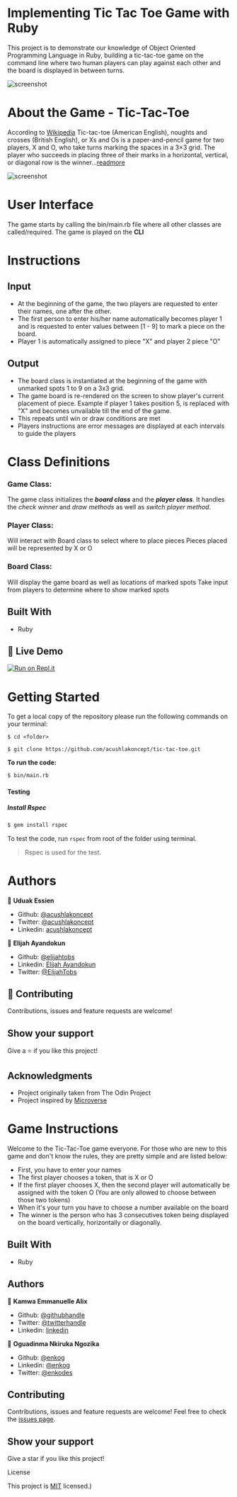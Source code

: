 # Implementing Tic Tac Toe Game with Ruby

This project is to demonstrate our knowledge of Object Oriented Programming Language in Ruby, building a tic-tac-toe game on the command line where two human players can play against each other and the board is displayed in between turns.

![screenshot](./screenshot.jpg)

# About the Game - Tic-Tac-Toe

According to [Wikipedia](https://en.wikipedia.org/wiki/Tic-tac-toe#:~:text=Tic%2Dtac%2Dtoe%20American,diagonal%20row%20is%20the%20winner.) Tic-tac-toe (American English), noughts and crosses (British English), or Xs and Os is a paper-and-pencil game for two players, X and O, who take turns marking the spaces in a 3×3 grid. The player who succeeds in placing three of their marks in a horizontal, vertical, or diagonal row is the winner...[readmore](https://en.wikipedia.org/wiki/Tic-tac-toe#:~:text=Tic%2Dtac%2Dtoe%20American,diagonal%20row%20is%20the%20winner.)

![screenshot](./tic-tac-toe.png)

# User Interface

The game starts by calling the bin/main.rb file where all other classes are called/required. The game is played on the **CLI**

# Instructions

## Input

-   At the beginning of the game, the two players are requested to enter their names, one after the other.
-   The first person to enter his/her name automatically becomes player 1 and is requested to enter values
    between [1 - 9] to mark a piece on the board.
-   Player 1 is automatically assigned to piece "X" and player 2 piece "O"

## Output

-   The board class is instantiated at the beginning of the game with unmarked spots 1 to 9 on a 3x3 grid.
-   The game board is re-rendered on the screen to show player's current placement of piece. Example if
    player 1 takes position 5, is replaced with "X" and becomes unvailable till the end of the game.
-   This repeats until win or draw conditions are met
-   Players instructions are error messages are displayed at each intervals to guide the players

# Class Definitions

### **Game Class**:

The game class initializes the **_board class_** and the **_player class_**. It handles the _check winner_ and _draw methods_ as well as _switch player method_.

### **Player Class**:

Will interact with Board class to select where to place pieces
Pieces placed will be represented by X or O

### **Board Class**:

Will display the game board as well as locations of marked spots
Take input from players to determine where to show marked spots

## Built With

-   Ruby

## 🔴 Live Demo <a name = "ldl"></a>

[![Run on Repl.it](https://repl.it/badge/github/acushlakoncept/tic-tac-toe)](https://tic-tac-toe.acushla.repl.run/)

# Getting Started

To get a local copy of the repository please run the following commands on your terminal:

```
$ cd <folder>
```

```
$ git clone https://github.com/acushlakoncept/tic-tac-toe.git
```

**To run the code:**

```bash
$ bin/main.rb
```

#### Testing

##### Install Rspec

```bash
$ gem install rspec
```

To test the code, run `rspec` from root of the folder using terminal.

> Rspec is used for the test.

# Authors

👤 **Uduak Essien**

-   Github: [@acushlakoncept](https://github.com/acushlakoncept/)
-   Twitter: [@acushlakoncept](https://twitter.com/acushlakoncept)
-   Linkedin: [acushlakoncept](https://www.linkedin.com/in/acushlakoncept/)

👤 **Elijah Ayandokun**

-   Github: [@elijahtobs](https://github.com/elijahtobs)
-   Linkedin: [Elijah Ayandokun](https://www.linkedin.com/in/ayandokunelijah/)
-   Twitter: [@ElijahTobs](https://twitter.com/ElijahTobs)

## 🤝 Contributing

Contributions, issues and feature requests are welcome!

## Show your support

Give a ⭐️ if you like this project!

## Acknowledgments

-   Project originally taken from The Odin Project
-   Project inspired by [Microverse](https://www.microverse.org)

# Game Instructions

Welcome to the Tic-Tac-Toe game everyone. For those who are new to this game and don't know the rules, they are pretty simple and are listed below:

-   First, you have to enter your names
-   The first player chooses a token, that is X or O
-   If the first player chooses X, then the second player will automatically be assigned with the token O (You are only allowed to choose between those two tokens)
-   When it's your turn you have to choose a number available on the board
-   The winner is the person who has 3 consecutives token being displayed on the board vertically, horizontally or diagonally.

## Built With

-   Ruby

## Authors

👤 **Kamwa Emmanuelle Alix**

-   Github: [@githubhandle](https://github.com/emmanuellekamwa)
-   Twitter: [@twitterhandle](https://twitter.com/AlixKamwa)
-   Linkedin: [linkedin](https://linkedin.com/in/emmanuelle-kamwa-86145a1a4/)

👤 **Oguadinma Nkiruka Ngozika**

-   Github: [@enkog](https://github.com/enkog)
-   Linkedin: [@enkog](https://www.linkedin.com/in/enkog/)
-   Twitter: [@enkodes](https://twitter.com/enkodes)

## Contributing

Contributions, issues and feature requests are welcome!
Feel free to check the [issues page](issues/).

## Show your support

Give a star if you like this project!

License

This project is [MIT](lic.url) licensed.)
